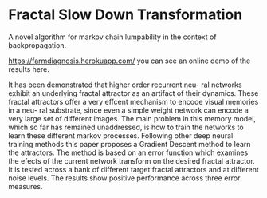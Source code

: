 # Fractal Slow Down Transformation
A novel algorithm for markov chain lumpability in the context of backpropagation.

https://farmdiagnosis.herokuapp.com/ you can see an online demo of the results here.

It has been demonstrated that higher order recurrent neu-
ral networks exhibit an underlying fractal attractor as an
artifact of their dynamics. These fractal attractors offer a very effcent mechanism to encode visual memories in a neu-
ral substrate, since even a simple weight network can
encode a very large set of different images.
The main problem in this memory model, which so far has
remained unaddressed, is how to train the networks to learn
these different markov processes. Following other deep neural training
methods this paper proposes a Gradient Descent method
to learn the attractors. The method is based on an error
function which examines the efects of the current network
transform on the desired fractal attractor. It is tested across
a bank of different target fractal attractors and at different
noise levels. The results show positive performance across
three error measures.
